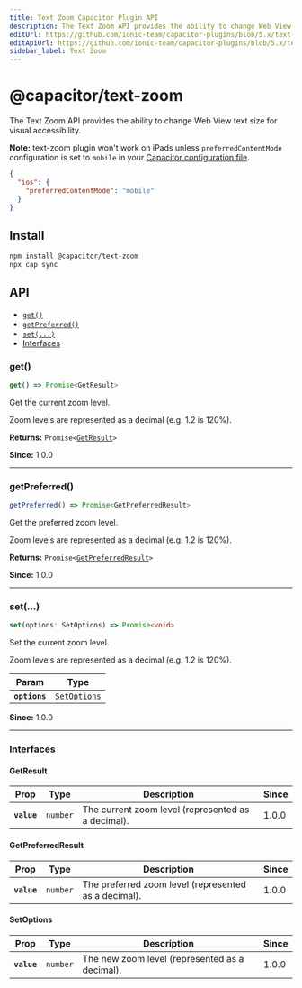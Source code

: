 ```yaml
---
title: Text Zoom Capacitor Plugin API
description: The Text Zoom API provides the ability to change Web View text size for visual accessibility.
editUrl: https://github.com/ionic-team/capacitor-plugins/blob/5.x/text-zoom/README.md
editApiUrl: https://github.com/ionic-team/capacitor-plugins/blob/5.x/text-zoom/src/definitions.ts
sidebar_label: Text Zoom
---
```


# @capacitor/text-zoom

The Text Zoom API provides the ability to change Web View text size for visual accessibility.

**Note:** text-zoom plugin won't work on iPads unless `preferredContentMode` configuration is set to `mobile` in your [Capacitor configuration file](https://capacitorjs.com/docs/config).

```json
{
  "ios": {
    "preferredContentMode": "mobile"
  }
}
```

## Install

```bash
npm install @capacitor/text-zoom
npx cap sync
```

## API

<docgen-index>

* [`get()`](#get)
* [`getPreferred()`](#getpreferred)
* [`set(...)`](#set)
* [Interfaces](#interfaces)

</docgen-index>

<docgen-api>
<!--Update the source file JSDoc comments and rerun docgen to update the docs below-->

### get()

```typescript
get() => Promise<GetResult>
```

Get the current zoom level.

Zoom levels are represented as a decimal (e.g. 1.2 is 120%).

**Returns:** <code>Promise&lt;<a href="#getresult">GetResult</a>&gt;</code>

**Since:** 1.0.0

--------------------


### getPreferred()

```typescript
getPreferred() => Promise<GetPreferredResult>
```

Get the preferred zoom level.

Zoom levels are represented as a decimal (e.g. 1.2 is 120%).

**Returns:** <code>Promise&lt;<a href="#getpreferredresult">GetPreferredResult</a>&gt;</code>

**Since:** 1.0.0

--------------------


### set(...)

```typescript
set(options: SetOptions) => Promise<void>
```

Set the current zoom level.

Zoom levels are represented as a decimal (e.g. 1.2 is 120%).

| Param         | Type                                              |
| ------------- | ------------------------------------------------- |
| **`options`** | <code><a href="#setoptions">SetOptions</a></code> |

**Since:** 1.0.0

--------------------


### Interfaces


#### GetResult

| Prop        | Type                | Description                                        | Since |
| ----------- | ------------------- | -------------------------------------------------- | ----- |
| **`value`** | <code>number</code> | The current zoom level (represented as a decimal). | 1.0.0 |


#### GetPreferredResult

| Prop        | Type                | Description                                          | Since |
| ----------- | ------------------- | ---------------------------------------------------- | ----- |
| **`value`** | <code>number</code> | The preferred zoom level (represented as a decimal). | 1.0.0 |


#### SetOptions

| Prop        | Type                | Description                                    | Since |
| ----------- | ------------------- | ---------------------------------------------- | ----- |
| **`value`** | <code>number</code> | The new zoom level (represented as a decimal). | 1.0.0 |

</docgen-api>